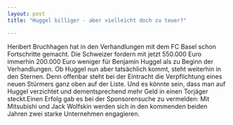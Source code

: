 ```yaml
---
layout: post
title: "Huggel billiger - aber vielleicht doch zu teuer?"

---
```


Heribert Bruchhagen hat in den Verhandlungen mit dem FC Basel schon Fortschritte gemacht. Die Schweizer fordern mit jetzt 550.000 Euro immerhin 200.000 Euro weniger für Benjamin Huggel als zu Beginn der Verhandlungen. Ob Huggel nun aber tatsächlich kommt, steht weiterhin in den Sternen. Denn offenbar steht bei der Eintracht die Verpflichtung eines neuen Stürmers ganz oben auf der Liste. Und es könnte sein, dass man auf Huggel verzichtet und dementsprechend mehr Geld in einen Torjäger steckt.Einen Erfolg gab es bei der Sponsorensuche zu vermelden: Mit Mitsubishi und Jack Wolfskin werden sich in den kommenden beiden Jahren zwei starke Unternehmen engagieren.


